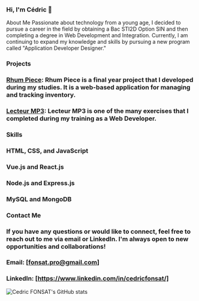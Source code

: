 ### Hi, I'm Cédric 👋

About Me
Passionate about technology from a young age, I decided to pursue a career in the field by obtaining a Bac STI2D Option SIN and then completing a degree in Web Development and Integration. Currently, I am continuing to expand my knowledge and skills by pursuing a new program called "Application Developer Designer."

### Projects
### [Rhum Piece](https://github.com/CedricFonsat/Rhum-Piece-Projet): Rhum Piece is a final year project that I developed during my studies. It is a web-based application for managing and tracking inventory.
### [Lecteur MP3](https://github.com/CedricFonsat/LecteurMP3): Lecteur MP3 is one of the many exercises that I completed during my training as a Web Developer.
### Skills
### HTML, CSS, and JavaScript
### Vue.js and React.js
### Node.js and Express.js
### MySQL and MongoDB
### Contact Me
### If you have any questions or would like to connect, feel free to reach out to me via email or LinkedIn. I'm always open to new opportunities and collaborations!

### Email: [fonsat.pro@gmail.com]
### LinkedIn: [https://www.linkedin.com/in/cedricfonsat/]

![Cedric FONSAT's GitHub stats](https://github-readme-stats.vercel.app/api?username=cedricfonsat&show_icons=true&theme=radical&title_color=blue)



